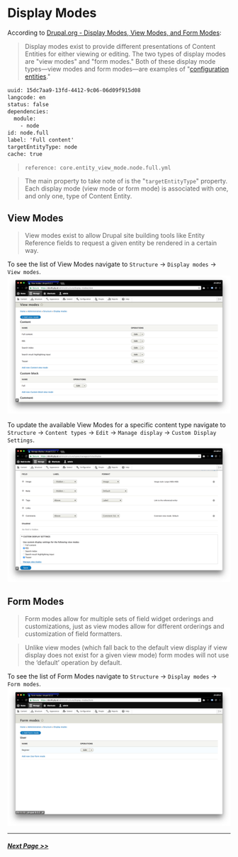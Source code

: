 # Display Modes

According to [Drupal.org - Display Modes, View Modes, and Form Modes](https://www.drupal.org/docs/8/api/entity-api/display-modes-view-modes-and-form-modes):

> Display modes exist to provide different presentations of Content Entities for either viewing or editing. The two types of display modes are "view modes" and "form modes." Both of these display mode types—view modes and form modes—are examples of "[configuration entities](https://www.drupal.org/node/2143501)."

```
uuid: 15dc7aa9-13fd-4412-9c06-06d09f915d08
langcode: en
status: false
dependencies:
  module:
    - node
id: node.full
label: 'Full content'
targetEntityType: node
cache: true
```
> ```reference: core.entity_view_mode.node.full.yml```

> The main property to take note of is the "```targetEntityType```" property. Each display mode (view mode or form mode) is associated with one, and only one, type of Content Entity.

## View Modes
> View modes exist to allow Drupal site building tools like Entity Reference fields to request a given entity be rendered in a certain way.

To see the list of View Modes navigate to `Structure` -> `Display modes` -> `View modes`.
![View Modes List](images/display-modes-1.png "View Modes List")


To update the available View Modes for a specific content type navigate to `Structure` -> `Content types` -> `Edit` -> `Manage display` -> `Custom Display Settings`.
![Available View Modes](images/display-modes-2.png "Available View Modes")

## Form Modes
> Form modes allow for multiple sets of field widget orderings and customizations, just as view modes allow for different orderings and customization of field formatters.

> Unlike view modes (which fall back to the default view display if view display does not exist for a given view mode) form modes will not use the ‘default’ operation by default.

To see the list of Form Modes navigate to `Structure` -> `Display modes` -> `Form modes`.
![Form Modes List](images/display-modes-3.png "Form Modes List")

---

##### [Next Page >>](2.3-taxonomies.md)
